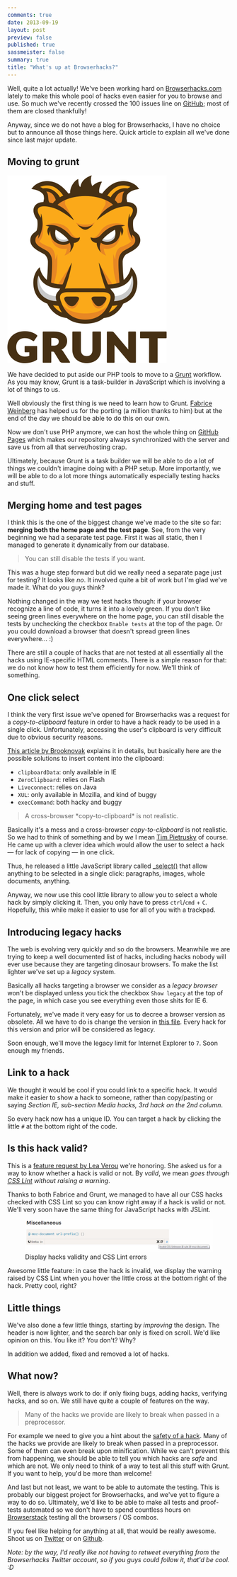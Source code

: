 ```yaml
---
comments: true
date: 2013-09-19
layout: post
preview: false
published: true
sassmeister: false
summary: true
title: "What's up at Browserhacks?"
---
```


Well, quite a lot actually! We've been working hard on [Browserhacks.com](http://browserhacks.com) lately to make this whole pool of hacks even easier for you to browse and use. So much we've recently crossed the 100 issues line on [GitHub](http://github.com/4ae9b8/browserhacks/); most of them are closed thankfully!

Anyway, since we do not have a blog for Browserhacks, I have no choice but to announce all those things here. Quick article to explain all we've done since last major update.

## Moving to grunt

<img src="/images/whats-up-at-browserhacks__grunt.jpg" alt="Grunt.js is a JavaScript task runner" class="pull-image--right" />

We have decided to put aside our PHP tools to move to a [Grunt](http://gruntjs.com) workflow. As you may know, Grunt is  a task-builder in JavaScript which is involving a lot of things to us.

Well obviously the first thing is we need to learn how to Grunt. [Fabrice Weinberg](http://blog.weinberg.me/) has helped us for the porting (a million thanks to him) but at the end of the day we should be able to do this on our own.

Now we don't use PHP anymore, we can host the whole thing on [GitHub Pages](http://pages.github.com/) which makes our repository always synchronized with the server and save us from all that server/hosting crap.

Ultimately, because Grunt is a task builder we will be able to do a lot of things we couldn't imagine doing with a PHP setup. More importantly, we will be able to do a lot more things automatically especially testing hacks and stuff.

## Merging home and test pages

I think this is the one of the biggest change we've made to the site so far: **merging both the home page and the test page**. See, from the very beginning we had a separate test page. First it was all static, then I managed to generate it dynamically from our database.

<blockquote class="pull-quote--right">You can still disable the tests if you want.</blockquote>

This was a huge step forward but did we really need a separate page just for testing? It looks like *no*. It involved quite a bit of work but I'm glad we've made it. What do you guys think?

Nothing changed in the way we test hacks though: if your browser recognize a line of code, it turns it into a lovely green. If you don't like seeing green lines everywhere on the home page, you can still disable the tests by unchecking the checkbox `Enable tests` at the top of the page. Or you could download a browser that doesn't spread green lines everywhere... :)

There are still a couple of hacks that are not tested at all essentially all the hacks using IE-specific HTML comments. There is a simple reason for that: we do not know how to test them efficiently for now. We'll think of something.

## One click select

I think the very first issue we've opened for Browserhacks was a request for a *copy-to-clipboard* feature in order to have a hack ready to be used in a single click. Unfortunately, accessing the user's clipboard is very difficult due to obvious security reasons.

[This article by Brooknovak](http://brooknovak.wordpress.com/2009/07/28/accessing-the-system-clipboard-with-javascript/) explains it in details, but basically here are the possible solutions to insert content into the clipboard:

* `clipboardData`: only available in IE
* `ZeroClipboard`: relies on Flash
* `Liveconnect`: relies on Java
* `XUL`: only available in Mozilla, and kind of buggy
* `execCommand`: both hacky and buggy

<blockquote class="pull-quote--right">A cross-browser *copy-to-clipboard* is not realistic.</blockquote>

Basically it's a mess and a cross-browser *copy-to-clipboard* is not realistic. So we had to think of something and by *we* I mean [Tim Pietrusky](http://timpietrusky.com) of course. He came up with a clever idea which would allow the user to select a hack &mdash; for lack of copying &mdash; in one click.

Thus, he released a little JavaScript library called [_select()](http://timpietrusky.com/_select/) that allow anything to be selected in a single click: paragraphs, images, whole documents, anything.

Anyway, we now use this cool little library to allow you to select a whole hack by simply clicking it. Then, you only have to press `ctrl`/`cmd` + `C`. Hopefully, this while make it easier to use for all of you with a trackpad.

## Introducing legacy hacks

The web is evolving very quickly and so do the browsers. Meanwhile we are trying to keep a well documented list of hacks, including hacks nobody will ever use because they are targeting dinosaur browsers. To make the list lighter we've set up a *legacy* system.

Basically all hacks targeting a browser we consider as a *legacy browser* won't be displayed unless you tick the checkbox `Show legacy` at the top of the page, in which case you see everything even those shits for IE 6.

Fortunately, we've made it very easy for us to decree a browser version as obsolete. All we have to do is change the version in [this file](https://github.com/4ae9b8/browserhacks/blob/master/code/db_browsers.php). Every hack for this version and prior will be considered as legacy.

Soon enough, we'll move the legacy limit for Internet Explorer to `7`. Soon enough my friends.

## Link to a hack

We thought it would be cool if you could link to a specific hack. It would make it easier to show a hack to someone, rather than copy/pasting or saying *Section IE, sub-section Media hacks, 3rd hack on the 2nd column*.

So every hack now has a unique ID. You can target a hack by clicking the little `#` at the bottom right of the code.

## Is this hack valid?

This is a [feature request by Lea Verou](https://github.com/4ae9b8/browserhacks/issues/96) we're honoring. She asked us for a way to know whether a hack is valid or not. By *valid*, we mean *goes through [CSS Lint](http://csslint.net/) without raising a warning*.

Thanks to both Fabrice and Grunt, we managed to have all our CSS hacks checked with CSS Lint so you can know right away if a hack is valid or not. We'll very soon have the same thing for JavaScript hacks with JSLint.

<figure class="figure">
<img src="/images/whats-up-at-browserhacks__validity.jpg" alt="">
<figcaption>Display hacks validity and CSS Lint errors</figcaption>
</figure>

Awesome little feature: in case the hack is invalid, we display the warning raised by CSS Lint when you hover the little cross at the bottom right of the hack. Pretty cool, right? 

## Little things

We've also done a few little things, starting by *improving* the design. The header is now lighter, and the search bar only is fixed on scroll. We'd like opinion on this. You like it? You don't? Why?

In addition we added, fixed and removed a lot of hacks.

## What now?

Well, there is always work to do: if only fixing bugs, adding hacks, verifying hacks, and so on. We still have quite a couple of features on the way.

<blockquote class="pull-quote--right">Many of the hacks we provide are likely to break when passed in a preprocessor.</blockquote>

For example we need to give you a hint about the [safety of a hack](https://github.com/4ae9b8/browserhacks/issues/96). Many of the hacks we provide are likely to break when passed in a preprocessor. Some of them can even break upon minification. While we can't prevent this from happening, we should be able to tell you which hacks are *safe* and which are not. We only need to think of a way to test all this stuff with Grunt. If you want to help, you'd be more than welcome!

And last but not least, we want to be able to automate the testing. This is probably our biggest project for Browserhacks, and we've yet to figure a way to do so. Ultimately, we'd like to be able to make all tests and proof-tests automated so we don't have to spend countless hours on [Browserstack](http://browserstack.com) testing all the browsers / OS combos.

If you feel like helping for anything at all, that would be really awesome. Shoot us on [Twitter](http://twitter.com/browserhacks) or on [Github](https://github.com/4ae9b8/browserhacks/). 

*Note: by the way, I'd really like not having to retweet everything from the Browserhacks Twitter account, so if you guys could follow it, that'd be cool. :D*